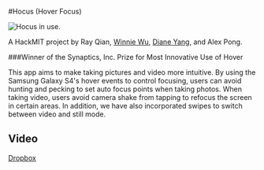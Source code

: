 #Hocus (Hover Focus)

![Hocus in use.](https://scontent-b-iad.xx.fbcdn.net/hphotos-prn2/1384105_10153336590560052_1572286821_n.jpg "Hocus in use")

A HackMIT project by Ray Qian, [Winnie Wu](www.twitter.com/thewinniewu), [Diane Yang](www.twitter.com/diane_xy), and Alex Pong.

###Winner of the Synaptics, Inc. Prize for Most Innovative Use of Hover

This app aims to make taking pictures and video more intuitive. By using the Samsung Galaxy S4's hover events to control focusing, users can avoid hunting and pecking to set auto focus points when taking photos. When taking video, users avoid camera shake from tapping to refocus the screen in certain areas. In addition, we have also incorporated swipes to switch between video and still mode.

## Video

[Dropbox](https://dl.dropboxusercontent.com/u/2043263/hackmit2.mov)
